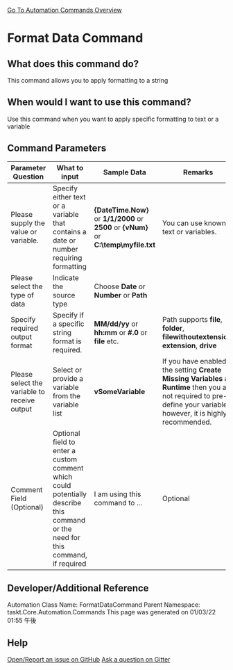 <!--TITLE: Format Data Command -->
<!-- SUBTITLE: a command in the Data Commands group. -->
[Go To Automation Commands Overview](/automation-commands.md)


# Format Data Command


## What does this command do?
This command allows you to apply formatting to a string


## When would I want to use this command?
Use this command when you want to apply specific formatting to text or a variable


## Command Parameters
| Parameter Question   	| What to input  	|  Sample Data 	| Remarks  	|
| ---                    | ---               | ---           | ---       |
|Please supply the value or variable.|Specify either text or a variable that contains a date or number requiring formatting|**{DateTime.Now}** or **1/1/2000** or **2500** or **{vNum}** or **C:\temp\myfile.txt**|You can use known text or variables.|
|Please select the type of data|Indicate the source type|Choose **Date** or **Number** or **Path**||
|Specify required output format|Specify if a specific string format is required.|**MM/dd/yy** or **hh:mm** or **#.0** or **file** etc.|Path supports **file**, **folder**, **filewithoutextension**, **extension**, **drive**|
|Please select the variable to receive output|Select or provide a variable from the variable list|**vSomeVariable**|If you have enabled the setting **Create Missing Variables at Runtime** then you are not required to pre-define your variables, however, it is highly recommended.|
|Comment Field (Optional)|Optional field to enter a custom comment which could potentially describe this command or the need for this command, if required|I am using this command to ...|Optional|












## Developer/Additional Reference
Automation Class Name: FormatDataCommand
Parent Namespace: taskt.Core.Automation.Commands
This page was generated on 01/03/22 01:55 午後


## Help
[Open/Report an issue on GitHub](https://github.com/saucepleez/taskt/issues/new)
[Ask a question on Gitter](https://gitter.im/taskt-rpa/Lobby)

